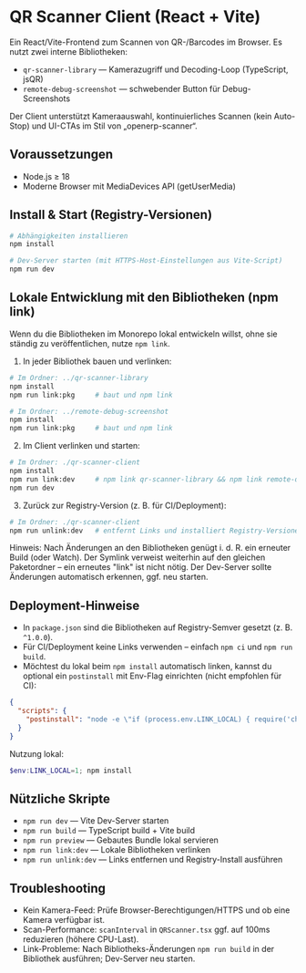 # QR Scanner Client (React + Vite)

Ein React/Vite-Frontend zum Scannen von QR-/Barcodes im Browser. Es nutzt zwei interne Bibliotheken:

- `qr-scanner-library` — Kamerazugriff und Decoding-Loop (TypeScript, jsQR)
- `remote-debug-screenshot` — schwebender Button für Debug-Screenshots

Der Client unterstützt Kameraauswahl, kontinuierliches Scannen (kein Auto-Stop) und UI-CTAs im Stil von „openerp-scanner“.

## Voraussetzungen

- Node.js ≥ 18
- Moderne Browser mit MediaDevices API (getUserMedia)

## Install & Start (Registry-Versionen)

```bash
# Abhängigkeiten installieren
npm install

# Dev-Server starten (mit HTTPS-Host-Einstellungen aus Vite-Script)
npm run dev
```

## Lokale Entwicklung mit den Bibliotheken (npm link)

Wenn du die Bibliotheken im Monorepo lokal entwickeln willst, ohne sie ständig zu veröffentlichen, nutze `npm link`.

1) In jeder Bibliothek bauen und verlinken:

```bash
# Im Ordner: ../qr-scanner-library
npm install
npm run link:pkg     # baut und npm link

# Im Ordner: ../remote-debug-screenshot
npm install
npm run link:pkg     # baut und npm link
```

2) Im Client verlinken und starten:

```bash
# Im Ordner: ./qr-scanner-client
npm install
npm run link:dev     # npm link qr-scanner-library && npm link remote-debug-screenshot
npm run dev
```

3) Zurück zur Registry-Version (z. B. für CI/Deployment):

```bash
# Im Ordner: ./qr-scanner-client
npm run unlink:dev   # entfernt Links und installiert Registry-Versionen
```

Hinweis: Nach Änderungen an den Bibliotheken genügt i. d. R. ein erneuter Build (oder Watch). Der Symlink verweist weiterhin auf den gleichen Paketordner – ein erneutes "link" ist nicht nötig. Der Dev-Server sollte Änderungen automatisch erkennen, ggf. neu starten.

## Deployment-Hinweise

- In `package.json` sind die Bibliotheken auf Registry-Semver gesetzt (z. B. `^1.0.0`).
- Für CI/Deployment keine Links verwenden – einfach `npm ci` und `npm run build`.
- Möchtest du lokal beim `npm install` automatisch linken, kannst du optional ein `postinstall` mit Env-Flag einrichten (nicht empfohlen für CI):

```json
{
  "scripts": {
    "postinstall": "node -e \"if (process.env.LINK_LOCAL) { require('child_process').execSync('npm run link:dev', {stdio:'inherit'}); }\""
  }
}
```

Nutzung lokal:

```powershell
$env:LINK_LOCAL=1; npm install
```

## Nützliche Skripte

- `npm run dev` — Vite Dev-Server starten
- `npm run build` — TypeScript build + Vite build
- `npm run preview` — Gebautes Bundle lokal servieren
- `npm run link:dev` — Lokale Bibliotheken verlinken
- `npm run unlink:dev` — Links entfernen und Registry-Install ausführen

## Troubleshooting

- Kein Kamera-Feed: Prüfe Browser-Berechtigungen/HTTPS und ob eine Kamera verfügbar ist.
- Scan-Performance: `scanInterval` in `QRScanner.tsx` ggf. auf 100ms reduzieren (höhere CPU-Last).
- Link-Probleme: Nach Bibliotheks-Änderungen `npm run build` in der Bibliothek ausführen; Dev-Server neu starten.
